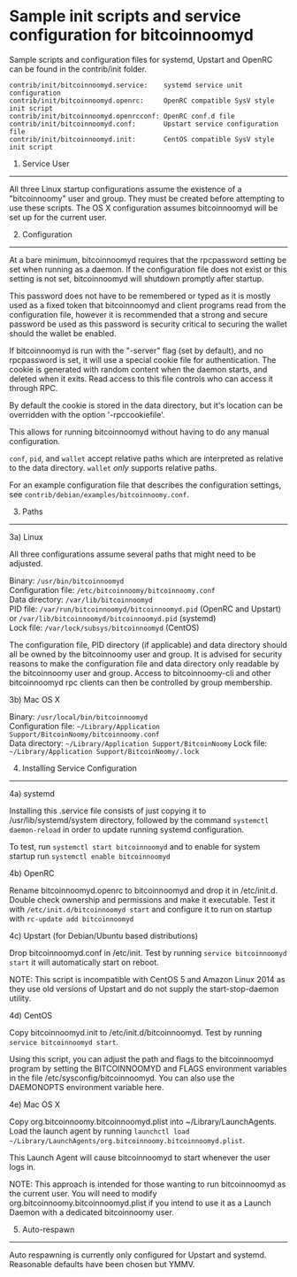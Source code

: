 Sample init scripts and service configuration for bitcoinnoomyd
==========================================================

Sample scripts and configuration files for systemd, Upstart and OpenRC
can be found in the contrib/init folder.

    contrib/init/bitcoinnoomyd.service:    systemd service unit configuration
    contrib/init/bitcoinnoomyd.openrc:     OpenRC compatible SysV style init script
    contrib/init/bitcoinnoomyd.openrcconf: OpenRC conf.d file
    contrib/init/bitcoinnoomyd.conf:       Upstart service configuration file
    contrib/init/bitcoinnoomyd.init:       CentOS compatible SysV style init script

1. Service User
---------------------------------

All three Linux startup configurations assume the existence of a "bitcoinnoomy" user
and group.  They must be created before attempting to use these scripts.
The OS X configuration assumes bitcoinnoomyd will be set up for the current user.

2. Configuration
---------------------------------

At a bare minimum, bitcoinnoomyd requires that the rpcpassword setting be set
when running as a daemon.  If the configuration file does not exist or this
setting is not set, bitcoinnoomyd will shutdown promptly after startup.

This password does not have to be remembered or typed as it is mostly used
as a fixed token that bitcoinnoomyd and client programs read from the configuration
file, however it is recommended that a strong and secure password be used
as this password is security critical to securing the wallet should the
wallet be enabled.

If bitcoinnoomyd is run with the "-server" flag (set by default), and no rpcpassword is set,
it will use a special cookie file for authentication. The cookie is generated with random
content when the daemon starts, and deleted when it exits. Read access to this file
controls who can access it through RPC.

By default the cookie is stored in the data directory, but it's location can be overridden
with the option '-rpccookiefile'.

This allows for running bitcoinnoomyd without having to do any manual configuration.

`conf`, `pid`, and `wallet` accept relative paths which are interpreted as
relative to the data directory. `wallet` *only* supports relative paths.

For an example configuration file that describes the configuration settings,
see `contrib/debian/examples/bitcoinnoomy.conf`.

3. Paths
---------------------------------

3a) Linux

All three configurations assume several paths that might need to be adjusted.

Binary:              `/usr/bin/bitcoinnoomyd`  
Configuration file:  `/etc/bitcoinnoomy/bitcoinnoomy.conf`  
Data directory:      `/var/lib/bitcoinnoomyd`  
PID file:            `/var/run/bitcoinnoomyd/bitcoinnoomyd.pid` (OpenRC and Upstart) or `/var/lib/bitcoinnoomyd/bitcoinnoomyd.pid` (systemd)  
Lock file:           `/var/lock/subsys/bitcoinnoomyd` (CentOS)  

The configuration file, PID directory (if applicable) and data directory
should all be owned by the bitcoinnoomy user and group.  It is advised for security
reasons to make the configuration file and data directory only readable by the
bitcoinnoomy user and group.  Access to bitcoinnoomy-cli and other bitcoinnoomyd rpc clients
can then be controlled by group membership.

3b) Mac OS X

Binary:              `/usr/local/bin/bitcoinnoomyd`  
Configuration file:  `~/Library/Application Support/BitcoinNoomy/bitcoinnoomy.conf`  
Data directory:      `~/Library/Application Support/BitcoinNoomy`
Lock file:           `~/Library/Application Support/BitcoinNoomy/.lock`

4. Installing Service Configuration
-----------------------------------

4a) systemd

Installing this .service file consists of just copying it to
/usr/lib/systemd/system directory, followed by the command
`systemctl daemon-reload` in order to update running systemd configuration.

To test, run `systemctl start bitcoinnoomyd` and to enable for system startup run
`systemctl enable bitcoinnoomyd`

4b) OpenRC

Rename bitcoinnoomyd.openrc to bitcoinnoomyd and drop it in /etc/init.d.  Double
check ownership and permissions and make it executable.  Test it with
`/etc/init.d/bitcoinnoomyd start` and configure it to run on startup with
`rc-update add bitcoinnoomyd`

4c) Upstart (for Debian/Ubuntu based distributions)

Drop bitcoinnoomyd.conf in /etc/init.  Test by running `service bitcoinnoomyd start`
it will automatically start on reboot.

NOTE: This script is incompatible with CentOS 5 and Amazon Linux 2014 as they
use old versions of Upstart and do not supply the start-stop-daemon utility.

4d) CentOS

Copy bitcoinnoomyd.init to /etc/init.d/bitcoinnoomyd. Test by running `service bitcoinnoomyd start`.

Using this script, you can adjust the path and flags to the bitcoinnoomyd program by
setting the BITCOINNOOMYD and FLAGS environment variables in the file
/etc/sysconfig/bitcoinnoomyd. You can also use the DAEMONOPTS environment variable here.

4e) Mac OS X

Copy org.bitcoinnoomy.bitcoinnoomyd.plist into ~/Library/LaunchAgents. Load the launch agent by
running `launchctl load ~/Library/LaunchAgents/org.bitcoinnoomy.bitcoinnoomyd.plist`.

This Launch Agent will cause bitcoinnoomyd to start whenever the user logs in.

NOTE: This approach is intended for those wanting to run bitcoinnoomyd as the current user.
You will need to modify org.bitcoinnoomy.bitcoinnoomyd.plist if you intend to use it as a
Launch Daemon with a dedicated bitcoinnoomy user.

5. Auto-respawn
-----------------------------------

Auto respawning is currently only configured for Upstart and systemd.
Reasonable defaults have been chosen but YMMV.
